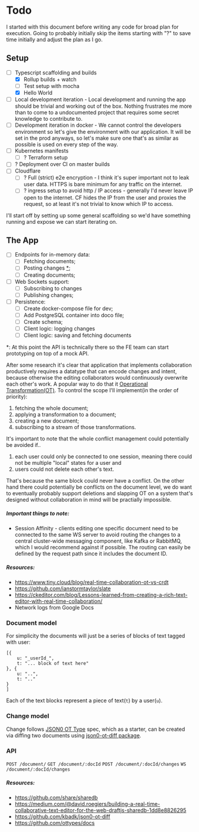 # Todo

I started with this document before writing any code for broad plan for execution. Going to probably initially skip the items starting with "?" to save time initially and adjust the plan as I go.

## Setup

- [ ] Typescript scaffolding and builds
    + [x] Rollup builds + watch
    + [ ] Test setup with mocha
    + [x] Hello World
- [ ] Local development iteration - Local development and running the app should be trivial and working out of the box. Nothing frustrates me more than to come to a undocumented project that requires some secret knowledge to contribute to.
- [ ] Development iteration in docker - We cannot control the developers environment so let's give the environment with our application. It will be set in the prod anyways, so let's make sure one that's as similar as possible is used on every step of the way.
- [ ] Kubernetes manifests
    - [ ] ? Terraform setup
- [ ] ? Deployment over CI on master builds
- [ ] Cloudflare
    - [ ] ? Full (strict) e2e encryption - I think it's super important not to leak user data. HTTPS is bare minimum for any traffic on the internet.
    - [ ] ? ingress setup to avoid http / IP access - generally I'd never leave IP open to the internet. CF hides the IP from the user and proxies the request, so at least it's not trivial to know which IP to access.

I'll start off by setting up some general scaffolding so we'd have something running and expose we can start iterating on.

## The App

- [ ] Endpoints for in-memory data:
    + [ ] Fetching documents;
    + [ ] Posting changes [*](#footnote-a);
    + [ ] Creating documents;
- [ ] Web Sockets support:
    + [ ] Subscribing to changes
    + [ ] Publishing changes;
- [ ] Persistence:
    + [ ] Create docker-compose file for dev;
    + [ ] Add PostgreSQL container into doco file;
    + [ ] Create schema;
    + [ ] Client logic: logging changes
    + [ ] Client logic: saving and fetching documents

<a name="footnote-a">*</a>: At this point the API is technically there so the FE team can start prototyping on top of a mock API.

After some research it's clear that application that implements collaboration productively requires a datatype that can encode changes and intent, because otherwise the editing collaborators would continuously overwrite each other's work. A popular way to do that it [Operational Transformation(OT)](en.wikipedia.org/wiki/Operational_transformation). To control the scope I'll implement(in the order of priority):

1. fetching the whole document;
2. applying a transformation to a document;
3. creating a new document;
4. subscribing to a stream of those transformations.

It's important to note that the whole conflict management could potentially be avoided if..

1. each user could only be connected to one session, meaning there could not be multiple "local" states for a user and
2. users could not delete each other's text.

That's because the same block could never have a conflict. On the other hand there could potentially be conflicts on the document level, we do want to eventually probably support deletions and slapping OT on a system that's designed without collaboration in mind will be practially impossible.

##### Important things to note:

- Session Affinity - clients editing one specific document need to be connected to the same WS server to avoid routing the changes to a central cluster-wide messaging component, like Kafka or RabbitMQ, which I would recommend against if possible. The routing can easily be defined by the request path since it includes the document ID.

##### Resources:

- https://www.tiny.cloud/blog/real-time-collaboration-ot-vs-crdt
- https://github.com/ianstormtaylor/slate
- https://ckeditor.com/blog/Lessons-learned-from-creating-a-rich-text-editor-with-real-time-collaboration/
- Network logs from Google Docs

### Document model

For simplicity the documents will just be a series of blocks of text tagged with user:

```
[{
    u: "_userId_",
    t: "... block of text here"
}, {
    u: "..",
    t: ".."
}
]
```

Each of the text blocks represent a piece of text(`t`) by a user(`u`).

### Change model

Change follows [JSON0 OT Type](https://github.com/ottypes/json0) spec, which as a starter, can be created via diffing two documents using [json0-ot-diff package](https://github.com/kbadk/json0-ot-diff).

### API

`POST /document/`
`GET /document/:docId`
`POST /document/:docId/changes`
`WS /document/:docId/changes`

##### Resources:

- https://github.com/share/sharedb
- https://medium.com/@david.roegiers/building-a-real-time-collaborative-text-editor-for-the-web-draftjs-sharedb-1dd8e8826295
- https://github.com/kbadk/json0-ot-diff
- https://github.com/ottypes/docs
